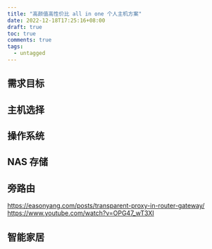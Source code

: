 ```yaml
---
title: "高颜值高性价比 all in one 个人主机方案"
date: 2022-12-18T17:25:16+08:00
draft: true
toc: true
comments: true
tags:
  - untagged
---
```


## 需求目标

## 主机选择

## 操作系统

## NAS 存储

## 旁路由

https://easonyang.com/posts/transparent-proxy-in-router-gateway/
https://www.youtube.com/watch?v=OPG47_wT3XI

## 智能家居
